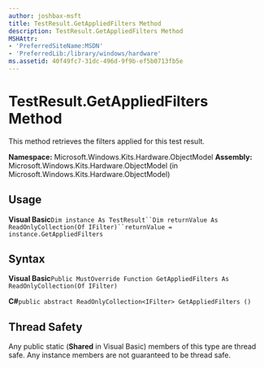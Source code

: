 ```yaml
---
author: joshbax-msft
title: TestResult.GetAppliedFilters Method
description: TestResult.GetAppliedFilters Method
MSHAttr:
- 'PreferredSiteName:MSDN'
- 'PreferredLib:/library/windows/hardware'
ms.assetid: 40f49fc7-31dc-496d-9f9b-ef5b0713fb5e
---
```


# TestResult.GetAppliedFilters Method


This method retrieves the filters applied for this test result.

**Namespace:** Microsoft.Windows.Kits.Hardware.ObjectModel **Assembly:** Microsoft.Windows.Kits.Hardware.ObjectModel (in Microsoft.Windows.Kits.Hardware.ObjectModel)

## Usage


**Visual Basic**`Dim instance As TestResult``Dim returnValue As ReadOnlyCollection(Of IFilter)``returnValue = instance.GetAppliedFilters`

## Syntax


**Visual Basic**`Public MustOverride Function GetAppliedFilters As ReadOnlyCollection(Of IFilter)`

**C#**`public abstract ReadOnlyCollection<IFilter> GetAppliedFilters ()`

## Thread Safety


Any public static (**Shared** in Visual Basic) members of this type are thread safe. Any instance members are not guaranteed to be thread safe.

 

 






